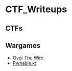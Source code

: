 # CTF_Writeups

## CTFs

## Wargames

* [Over The Wire](https://overthewire.org)
* [Pwnable.kr](https://pwnable.kr)
